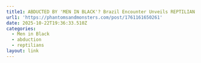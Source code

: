 ```yaml
---
title1: ABDUCTED BY 'MEN IN BLACK'? Brazil Encounter Unveils REPTILIAN SECRET!
url1: 'https://phantomsandmonsters.com/post/1761161650261'
date: 2025-10-22T19:36:33.510Z
categories:
  - Men in Black
  - abduction
  - reptilians
layout: link
---
```


